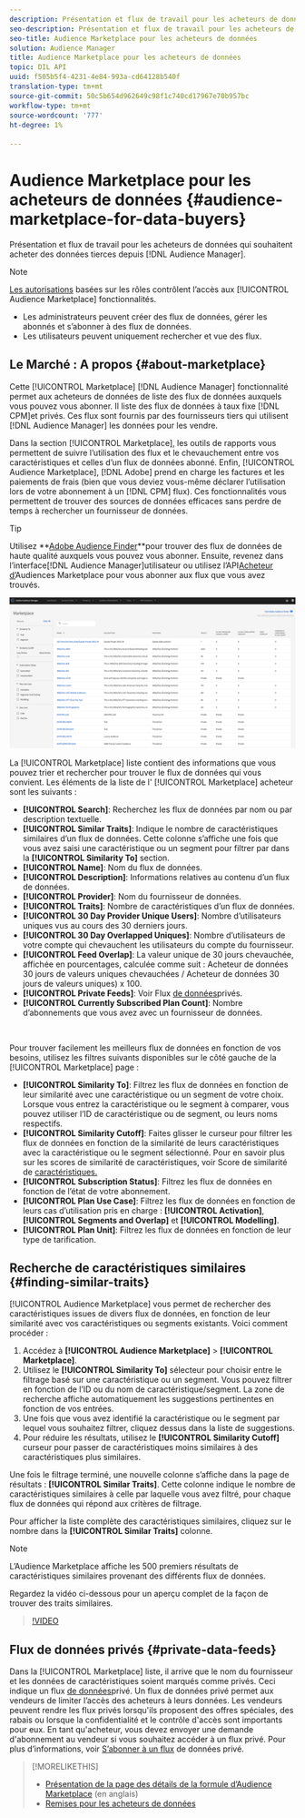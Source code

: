```yaml
---
description: Présentation et flux de travail pour les acheteurs de données qui souhaitent acheter des données tierces à partir de l’Audience Manager
seo-description: Présentation et flux de travail pour les acheteurs de données qui souhaitent acheter des données tierces à partir de l’Audience Manager
seo-title: Audience Marketplace pour les acheteurs de données
solution: Audience Manager
title: Audience Marketplace pour les acheteurs de données
topic: DIL API
uuid: f505b5f4-4231-4e84-993a-cd64128b540f
translation-type: tm+mt
source-git-commit: 50c5b654d962649c98f1c740cd17967e70b957bc
workflow-type: tm+mt
source-wordcount: '777'
ht-degree: 1%

---
```



# Audience Marketplace pour les acheteurs de données {#audience-marketplace-for-data-buyers}

Présentation et flux de travail pour les acheteurs de données qui souhaitent acheter des données tierces depuis [!DNL Audience Manager].

>[!NOTE]
>[Les autorisations](../../../reporting/reports-dashboard.md) basées sur les rôles contrôlent l’accès aux [!UICONTROL Audience Marketplace] fonctionnalités.
>
>* Les administrateurs peuvent créer des flux de données, gérer les abonnés et s’abonner à des flux de données.
>* Les utilisateurs peuvent uniquement rechercher et vue des flux.


## Le Marché : A propos {#about-marketplace}

<!-- c_marketplace_about.xml -->

Cette [!UICONTROL Marketplace] [!DNL Audience Manager] fonctionnalité permet aux acheteurs de données de liste des flux de données auxquels vous pouvez vous abonner. Il liste des flux de données à taux fixe [!DNL CPM]et privés. Ces flux sont fournis par des fournisseurs tiers qui utilisent [!DNL Audience Manager] les données pour les vendre.

Dans la section [!UICONTROL Marketplace], les outils de rapports vous permettent de suivre l’utilisation des flux et le chevauchement entre vos caractéristiques et celles d’un flux de données abonné. Enfin, [!UICONTROL Audience Marketplace], [!DNL Adobe] prend en charge les factures et les paiements de frais (bien que vous deviez vous-même déclarer l’utilisation lors de votre abonnement à un [!DNL CPM] flux). Ces fonctionnalités vous permettent de trouver des sources de données efficaces sans perdre de temps à rechercher un fournisseur de données.

>[!TIP]
>
>Utilisez **[Adobe Audience Finder](https://www.adobe-audience-finder.com/)**pour trouver des flux de données de haute qualité auxquels vous pouvez vous abonner. Ensuite, revenez dans l’interface[!DNL Audience Manager]utilisateur ou utilisez l’API[Acheteur d’](https://bank.demdex.com/portal/swagger/index.html#/Audience_Marketplace_Buyer_API)Audiences Marketplace pour vous abonner aux flux que vous avez trouvés.

![acheteur-marché-aperçu](assets/buyer-marketplace-overview.png)

La [!UICONTROL Marketplace] liste contient des informations que vous pouvez trier et rechercher pour trouver le flux de données qui vous convient. Les éléments de la liste de l&#39; [!UICONTROL Marketplace] acheteur sont les suivants :

* **[!UICONTROL Search]**: Recherchez les flux de données par nom ou par description textuelle.
* **[!UICONTROL Similar Traits]**: Indique le nombre de caractéristiques similaires d’un flux de données. Cette colonne s’affiche une fois que vous avez saisi une caractéristique ou un segment pour filtrer par dans la **[!UICONTROL Similarity To]** section.
* **[!UICONTROL Name]**: Nom du flux de données.
* **[!UICONTROL Description]**: Informations relatives au contenu d’un flux de données.
* **[!UICONTROL Provider]**: Nom du fournisseur de données.
* **[!UICONTROL Traits]**: Nombre de caractéristiques d’un flux de données.
* **[!UICONTROL 30 Day Provider Unique Users]**: Nombre d’utilisateurs uniques vus au cours des 30 derniers jours.
* **[!UICONTROL 30 Day Overlapped Uniques]**: Nombre d’utilisateurs de votre compte qui chevauchent les utilisateurs du compte du fournisseur.
* **[!UICONTROL Feed Overlap]**: La valeur unique de 30 jours chevauchée, affichée en pourcentages, calculée comme suit : Acheteur de données 30 jours de valeurs uniques chevauchées / Acheteur de données 30 jours de valeurs uniques) x 100.
* **[!UICONTROL Private Feeds]**: Voir Flux [de données](../../../features/audience-marketplace/marketplace-private-feeds.md)privés.
* **[!UICONTROL Currently Subscribed Plan Count]**: Nombre d’abonnements que vous avez avec un fournisseur de données.

 

Pour trouver facilement les meilleurs flux de données en fonction de vos besoins, utilisez les filtres suivants disponibles sur le côté gauche de la [!UICONTROL Marketplace] page :

* **[!UICONTROL Similarity To]**: Filtrez les flux de données en fonction de leur similarité avec une caractéristique ou un segment de votre choix. Lorsque vous entrez la caractéristique ou le segment à comparer, vous pouvez utiliser l’ID de caractéristique ou de segment, ou leurs noms respectifs.
* **[!UICONTROL Similarity Cutoff]**: Faites glisser le curseur pour filtrer les flux de données en fonction de la similarité de leurs caractéristiques avec la caractéristique ou le segment sélectionné. Pour en savoir plus sur les scores de similarité de caractéristiques, voir Score de similarité de [caractéristiques.](../../segments/trait-recommendations.md#trait-similarity-score)
* **[!UICONTROL Subscription Status]**: Filtrez les flux de données en fonction de l’état de votre abonnement.
* **[!UICONTROL Plan Use Case]**: Filtrez les flux de données en fonction de leurs cas d’utilisation pris en charge : **[!UICONTROL Activation]**, **[!UICONTROL Segments and Overlap]** et **[!UICONTROL Modelling]**.
* **[!UICONTROL Plan Unit]**: Filtrez les flux de données en fonction de leur type de tarification.

## Recherche de caractéristiques similaires {#finding-similar-traits}

[!UICONTROL Audience Marketplace] vous permet de rechercher des caractéristiques issues de divers flux de données, en fonction de leur similarité avec vos caractéristiques ou segments existants. Voici comment procéder :

1. Accédez à **[!UICONTROL Audience Marketplace]** > **[!UICONTROL Marketplace]**.
2. Utilisez le **[!UICONTROL Similarity To]** sélecteur pour choisir entre le filtrage basé sur une caractéristique ou un segment. Vous pouvez filtrer en fonction de l’ID ou du nom de caractéristique/segment. La zone de recherche affiche automatiquement les suggestions pertinentes en fonction de vos entrées.
3. Une fois que vous avez identifié la caractéristique ou le segment par lequel vous souhaitez filtrer, cliquez dessus dans la liste de suggestions.
4. Pour réduire les résultats, utilisez le **[!UICONTROL Similarity Cutoff]** curseur pour passer de caractéristiques moins similaires à des caractéristiques plus similaires.

Une fois le filtrage terminé, une nouvelle colonne s’affiche dans la page de résultats : **[!UICONTROL Similar Traits]**. Cette colonne indique le nombre de caractéristiques similaires à celle par laquelle vous avez filtré, pour chaque flux de données qui répond aux critères de filtrage.

Pour afficher la liste complète des caractéristiques similaires, cliquez sur le nombre dans la **[!UICONTROL Similar Traits]** colonne.

>[!NOTE]
>
> L’Audience Marketplace affiche les 500 premiers résultats de caractéristiques similaires provenant des différents flux de données.

Regardez la vidéo ci-dessous pour un aperçu complet de la façon de trouver des traits similaires.

>[!VIDEO](https://video.tv.adobe.com/v/29370/)

## Flux de données privés {#private-data-feeds}

Dans la [!UICONTROL Marketplace] liste, il arrive que le nom du fournisseur et les données de caractéristiques soient marqués comme privés. Ceci indique un flux [de données](../../../features/audience-marketplace/marketplace-private-feeds.md)privé. Un flux de données privé permet aux vendeurs de limiter l’accès des acheteurs à leurs données. Les vendeurs peuvent rendre les flux privés lorsqu&#39;ils proposent des offres spéciales, des rabais ou lorsque la confidentialité et le contrôle d&#39;accès sont importants pour eux. En tant qu&#39;acheteur, vous devez envoyer une demande d&#39;abonnement au vendeur si vous souhaitez accéder à un flux privé. Pour plus d’informations, voir [S’abonner à un flux](../../../features/audience-marketplace/marketplace-data-buyers/marketplace-manage-subscriptions.md#subscript-private-data-feed) de données privé.

>[!MORELIKETHIS]
>
>* [Présentation de la page des détails de la formule d’Audience Marketplace](../../../features/audience-marketplace/marketplace-data-buyers/marketplace-manage-subscriptions.md#marketplace-buyer-details) (en anglais)
>* [Remises pour les acheteurs de données](../../../features/audience-marketplace/marketplace-data-buyers/marketplace-manage-subscriptions.md#buyer-discount)

